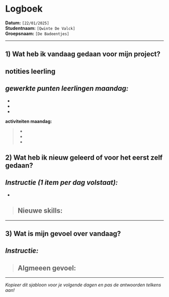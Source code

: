 # Logboek

**Datum:** `[22/01/2025]`  
**Studentnaam:** `[Qwinte De Valck]`  
**Groepsnaam:** `[De Badeentjes]`

---

## 1) Wat heb ik vandaag gedaan voor mijn project?

## notities leerling

*gewerkte punten leerlingen maandag:*
- 
- 
- 
- 

**activiteiten maandag:**
> - 
> -
> - 


## 2) Wat heb ik nieuw geleerd of voor het eerst zelf gedaan?

*Instructie (1 item per dag volstaat):*  
- 
- 

> **Nieuwe skills:**  
> -  

---

## 3) Wat is mijn gevoel over vandaag?

*Instructie:*  
- 


> **Algmeeen gevoel:**  
> - 

---

*Kopieer dit sjabloon voor je volgende dagen en pas de antwoorden telkens aan!*
